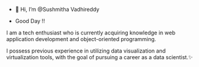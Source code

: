 - 👋 Hi, I’m @Sushmitha Vadhireddy

-  Good Day !!

  I am a tech enthusiast who is currently acquiring knowledge in web application development and object-oriented programming.

  I possess previous experience in utilizing data visualization and virtualization tools, with the goal of pursuing a career as a data scientist.✨
  
<!---
Sushmitha-S570745/Sushmitha-S570745 is a ✨ special ✨ repository because its `README.md` (this file) appears on your GitHub profile.
You can click the Preview link to take a look at your changes.
--->
